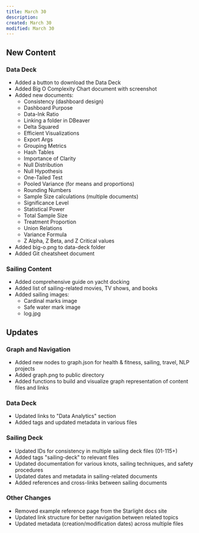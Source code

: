 ```yaml
---
title: March 30
description: 
created: March 30
modified: March 30
---
```


## New Content

### Data Deck
- Added a button to download the Data Deck
- Added Big O Complexity Chart document with screenshot
- Added new documents:
  - Consistency (dashboard design)
  - Dashboard Purpose 
  - Data-Ink Ratio
  - Linking a folder in DBeaver
  - Delta Squared
  - Efficient Visualizations
  - Export Args
  - Grouping Metrics
  - Hash Tables
  - Importance of Clarity
  - Null Distribution
  - Null Hypothesis
  - One-Tailed Test
  - Pooled Variance (for means and proportions)
  - Rounding Numbers
  - Sample Size calculations (multiple documents)
  - Significance Level
  - Statistical Power
  - Total Sample Size
  - Treatment Proportion
  - Union Relations
  - Variance Formula
  - Z Alpha, Z Beta, and Z Critical values
- Added big-o.png to data-deck folder
- Added Git cheatsheet document

### Sailing Content
- Added comprehensive guide on yacht docking
- Added list of sailing-related movies, TV shows, and books
- Added sailing images:
  - Cardinal marks image
  - Safe water mark image
  - log.jpg

## Updates

### Graph and Navigation
- Added new nodes to graph.json for health & fitness, sailing, travel, NLP projects
- Added graph.png to public directory
- Added functions to build and visualize graph representation of content files and links

### Data Deck
- Updated links to "Data Analytics" section
- Added tags and updated metadata in various files

### Sailing Deck
- Updated IDs for consistency in multiple sailing deck files (01-115+)
- Added tags "sailing-deck" to relevant files
- Updated documentation for various knots, sailing techniques, and safety procedures
- Updated dates and metadata in sailing-related documents
- Added references and cross-links between sailing documents

### Other Changes
- Removed example reference page from the Starlight docs site
- Updated link structure for better navigation between related topics
- Updated metadata (creation/modification dates) across multiple files
